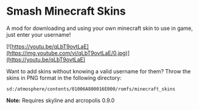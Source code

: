 # Smash Minecraft Skins

A mod for downloading and using your own minecraft skin to use in game, just enter your username!

[![https://youtu.be/qLbT9ovtLaE](https://img.youtube.com/vi/qLbT9ovtLaE/0.jpg)](https://youtu.be/qLbT9ovtLaE)

Want to add skins without knowing a valid username for them? Throw the skins in PNG format in the following directory:

```
sd:/atmosphere/contents/01006A800016E000/romfs/minecraft_skins
```

**Note:** Requires skyline and arcropolis 0.9.0
